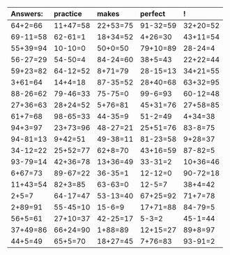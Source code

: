| Answers: | practice | makes | perfect | ! |
| :--- | :--- | :--- | :--- | :--- |
| 64+2=66 | 11+47=58 | 22+53=75 | 91-32=59 | 32+20=52 | 
| 69-11=58 | 62-61=1 | 18+34=52 | 4+26=30 | 43+11=54 | 
| 55+39=94 | 10-10=0 | 50+0=50 | 79+10=89 | 28-24=4 | 
| 56-27=29 | 54-50=4 | 84-24=60 | 38+5=43 | 22+22=44 | 
| 59+23=82 | 64-12=52 | 8+71=79 | 28-15=13 | 34+21=55 | 
| 3+61=64 | 14+4=18 | 87-35=52 | 28+40=68 | 63+32=95 | 
| 88-26=62 | 79-46=33 | 75-75=0 | 99-6=93 | 60-12=48 | 
| 27+36=63 | 28+24=52 | 5+76=81 | 45+31=76 | 27+58=85 | 
| 61+7=68 | 98-65=33 | 44-35=9 | 51-2=49 | 4+34=38 | 
| 94+3=97 | 23+73=96 | 48-27=21 | 25+51=76 | 83-8=75 | 
| 94-81=13 | 9+42=51 | 49-38=11 | 81-23=58 | 9+28=37 | 
| 34-12=22 | 25+52=77 | 62+8=70 | 43+16=59 | 87-82=5 | 
| 93-79=14 | 42+36=78 | 13+36=49 | 33-31=2 | 10+36=46 | 
| 6+67=73 | 89-67=22 | 36-35=1 | 12-12=0 | 90-72=18 | 
| 11+43=54 | 82+3=85 | 63-63=0 | 12-5=7 | 38+4=42 | 
| 2+5=7 | 64-17=47 | 53-13=40 | 67+25=92 | 71+7=78 | 
| 2+89=91 | 55-45=10 | 15-6=9 | 17+71=88 | 84-79=5 | 
| 56+5=61 | 27+10=37 | 42-25=17 | 5-3=2 | 45-1=44 | 
| 37+49=86 | 66+24=90 | 1+88=89 | 12+15=27 | 89+8=97 | 
| 44+5=49 | 65+5=70 | 18+27=45 | 7+76=83 | 93-91=2 | 
